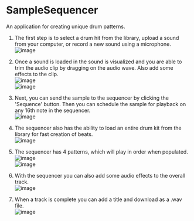 # SampleSequencer
An application for creating unique drum patterns. 

1. The first step is to select a drum hit from the library, upload a sound from your computer, or record a new sound using a microphone.  
![image](https://github.com/Dylan-Brandt/SampleSequencer/assets/97772869/152a4ec7-a316-4deb-8701-23c60744397b)


2. Once a sound is loaded in the sound is visualized and you are able to trim the audio clip by dragging on the audio wave. Also add some effects to the clip.  
![image](https://github.com/Dylan-Brandt/SampleSequencer/assets/97772869/c23c00d5-4973-4cf3-8e57-e6be6ba952ee)  
![image](https://github.com/Dylan-Brandt/SampleSequencer/assets/97772869/11d3ba98-c551-4c0b-9657-87d0161873bf)

3. Next, you can send the sample to the sequencer by clicking the 'Sequence' button. Then you can schedule the sample for playback on any 16th note in the sequencer.  
![image](https://github.com/Dylan-Brandt/SampleSequencer/assets/97772869/a52cdf13-26c5-43ca-b41d-cfd1538102df)

4. The sequencer also has the ability to load an entire drum kit from the library for fast creation of beats.  
![image](https://github.com/Dylan-Brandt/SampleSequencer/assets/97772869/77b50e12-a322-4afe-b791-add29f3afa0a)


5. The sequencer has 4 patterns, which will play in order when populated.  
![image](https://github.com/Dylan-Brandt/SampleSequencer/assets/97772869/94795541-6012-45b7-8c17-ca0452ba29cf)  
![image](https://github.com/Dylan-Brandt/SampleSequencer/assets/97772869/cdfbb99b-6cf2-4d33-acdb-14a25dcd3f23)


6. With the sequencer you can also add some audio effects to the overall track.  
![image](https://github.com/Dylan-Brandt/SampleSequencer/assets/97772869/11c3826b-c509-44de-b575-825fcdd59837)

7. When a track is complete you can add a title and download as a .wav file.  
![image](https://github.com/Dylan-Brandt/SampleSequencer/assets/97772869/0e79483a-0bc2-47f8-8cda-953a2eea7bd2)

